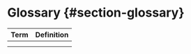 # Glossary {#section-glossary}

| Term    | Definition   |
|---------|--------------|
| *<Term-1>* | *<definition-1>* |
| *<Term-2>* | *<definition-2>* |
